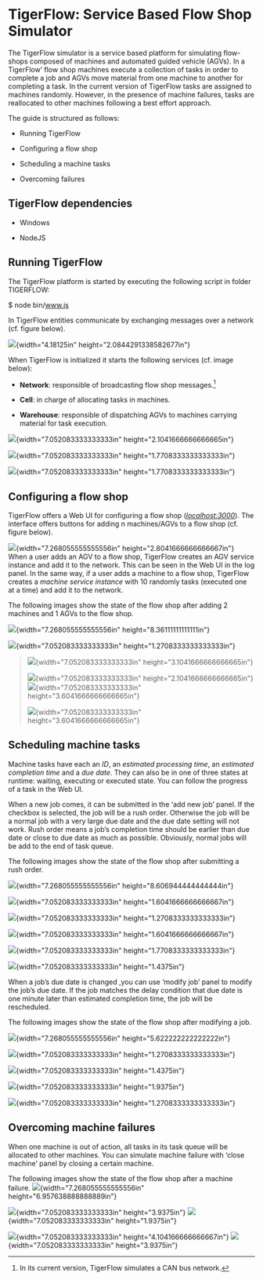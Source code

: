 TigerFlow: Service Based Flow Shop Simulator
============================================

The TigerFlow simulator is a service based platform for simulating
flow-shops composed of machines and automated guided vehicle (AGVs). In
a TigerFlow’ flow shop machines execute a collection of tasks in order
to complete a job and AGVs move material from one machine to another for
completing a task. In the current version of TigerFlow tasks are
assigned to machines randomly. However, in the presence of machine
failures, tasks are reallocated to other machines following a best
effort approach.

The guide is structured as follows:

-   Running TigerFlow

-   Configuring a flow shop

-   Scheduling a machine tasks

-   Overcoming failures

TigerFlow dependencies
----------------------

-   Windows

-   NodeJS

Running TigerFlow
-----------------

The TigerFlow platform is started by executing the following script in
folder TIGERFLOW:

\$ node bin/www.js

In TigerFlow entities communicate by exchanging messages over a network
(cf. figure below).

![](media/image1.png){width="4.18125in" height="2.0844291338582677in"}

When TigerFlow is initialized it starts the following services (cf.
image below):

-   **Network**: responsible of broadcasting flow shop messages.[^1]

-   **Cell**: in charge of allocating tasks in machines.

-   **Warehouse**: responsible of dispatching AGVs to machines carrying
    material for task execution.

![](media/image2.png){width="7.052083333333333in"
height="2.1041666666666665in"}

![](media/image3.png){width="7.052083333333333in"
height="1.7708333333333333in"}

![](media/image4.png){width="7.052083333333333in"
height="1.7708333333333333in"}

Configuring a flow shop
-----------------------

TigerFlow offers a Web UI for configuring a flow shop
([*localhost:3000*](http://localhost:3000)). The interface offers
buttons for adding n machines/AGVs to a flow shop (cf. figure below).

![](media/image5.png){width="7.268055555555556in"
height="2.8041666666666667in"} When a user adds an AGV to a flow shop,
TigerFlow creates an AGV service instance and add it to the network.
This can be seen in the Web UI in the log panel. In the same way, if a
user adds a machine to a flow shop, TigerFlow creates a *machine service
instance* with 10 randomly tasks (executed one at a time) and add it to
the network.

The following images show the state of the flow shop after adding 2
machines and 1 AGVs to the flow shop.

![](media/image6.png){width="7.268055555555556in"
height="8.36111111111111in"}

![](media/image7.png){width="7.052083333333333in"
height="1.2708333333333333in"}

> ![](media/image8.png){width="7.052083333333333in"
> height="3.1041666666666665in"}
>
> ![](media/image9.png){width="7.052083333333333in"
> height="2.1041666666666665in"}
> ![](media/image10.png){width="7.052083333333333in"
> height="3.6041666666666665in"}
>
> ![](media/image11.png){width="7.052083333333333in"
> height="3.6041666666666665in"}

Scheduling machine tasks
------------------------

Machine tasks have each an *ID*, an *estimated processing time*, an
*estimated completion time* and a *due date*. They can also be in one of
three states at runtime: waiting, executing or executed state. You can
follow the progress of a task in the Web UI.

When a new job comes, it can be submitted in the ‘add new job’ panel. If
the checkbox is selected, the job will be a rush order. Otherwise the
job will be a normal job with a very large due date and the due date
setting will not work. Rush order means a job’s completion time should
be earlier than due date or close to due date as much as possible.
Obviously, normal jobs will be add to the end of task queue.

The following images show the state of the flow shop after submitting a
rush order.

![](media/image12.png){width="7.268055555555556in"
height="8.606944444444444in"}

![](media/image13.png){width="7.052083333333333in"
height="1.6041666666666667in"}

![](media/image14.png){width="7.052083333333333in"
height="1.2708333333333333in"}

![](media/image15.png){width="7.052083333333333in"
height="1.6041666666666667in"}

![](media/image16.png){width="7.052083333333333in"
height="1.7708333333333333in"}

![](media/image17.png){width="7.052083333333333in" height="1.4375in"}

When a job’s due date is changed ,you can use ‘modify job’ panel to
modify the job’s due date. If the job matches the delay condition that
due date is one minute later than estimated completion time, the job
will be rescheduled.

The following images show the state of the flow shop after modifying a
job.

![](media/image18.png){width="7.268055555555556in"
height="5.622222222222222in"}

![](media/image19.png){width="7.052083333333333in"
height="1.2708333333333333in"}

![](media/image20.png){width="7.052083333333333in" height="1.4375in"}

![](media/image21.png){width="7.052083333333333in" height="1.9375in"}

![](media/image22.png){width="7.052083333333333in"
height="1.2708333333333333in"}

Overcoming machine failures
---------------------------

When one machine is out of action, all tasks in its task queue will be
allocated to other machines. You can simulate machine failure with
‘close machine’ panel by closing a certain machine.

The following images show the state of the flow shop after a machine
failure. ![](media/image23.png){width="7.268055555555556in"
height="6.957638888888889in"}

![](media/image24.png){width="7.052083333333333in" height="3.9375in"}
![](media/image25.png){width="7.052083333333333in" height="1.9375in"}

![](media/image26.png){width="7.052083333333333in"
height="4.104166666666667in"}
![](media/image27.png){width="7.052083333333333in" height="3.9375in"}

[^1]: In its current version, TigerFlow simulates a CAN bus network.
